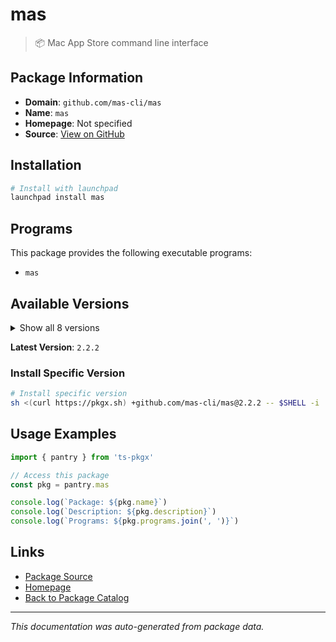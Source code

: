 # mas

> :package: Mac App Store command line interface

## Package Information

- **Domain**: `github.com/mas-cli/mas`
- **Name**: `mas`
- **Homepage**: Not specified
- **Source**: [View on GitHub](https://github.com/pkgxdev/pantry/tree/main/projects/github.com/mas-cli/mas/package.yml)

## Installation

```bash
# Install with launchpad
launchpad install mas
```

## Programs

This package provides the following executable programs:

- `mas`

## Available Versions

<details>
<summary>Show all 8 versions</summary>

- `2.2.2`, `2.2.1`, `2.2.0`, `2.1.0`, `2.0.0`
- `1.9.0`, `1.8.8`, `1.8.7`

</details>

**Latest Version**: `2.2.2`

### Install Specific Version

```bash
# Install specific version
sh <(curl https://pkgx.sh) +github.com/mas-cli/mas@2.2.2 -- $SHELL -i
```

## Usage Examples

```typescript
import { pantry } from 'ts-pkgx'

// Access this package
const pkg = pantry.mas

console.log(`Package: ${pkg.name}`)
console.log(`Description: ${pkg.description}`)
console.log(`Programs: ${pkg.programs.join(', ')}`)
```

## Links

- [Package Source](https://github.com/pkgxdev/pantry/tree/main/projects/github.com/mas-cli/mas/package.yml)
- [Homepage](#)
- [Back to Package Catalog](../package-catalog.md)

---

*This documentation was auto-generated from package data.*
